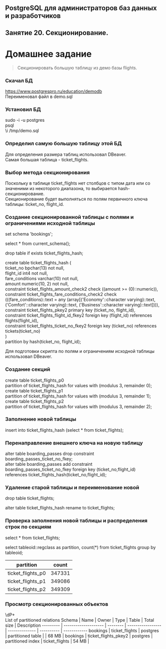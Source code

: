 ## PostgreSQL для администраторов баз данных и разработчиков ##  
## Занятие 20. Секционирование. ##  
# Домашнее задание # 

>Секционировать большую таблицу из демо базы flights.  

### Скачал БД ### 
https://www.postgrespro.ru/education/demodb  
Переименовал файл в demo.sql  

### Установил БД ### 
sudo -i -u postgres  
psql  
\i /tmp/demo.sql  

### Определил самую большую таблицу этой БД ### 
Для определения размера таблиц использовал DBeaver.  
Самая большая таблица - ticket_flights.  

### Выбор метода секционирования ###
Поскольку в таблице ticket_flights нет столбцов с типом дата или со значеними из некоторого диапазона, то выбирается hash-секционирование.  
Секционирование будет выполняться по полям первичного ключа таблицы: ticket_no, flight_id.

### Создание секционированной таблицы с полями и ограничениями исходной таблицы ###

set schema 'bookings';  

select * from current_schema();  

drop table if exists ticket_flights_hash;  

create table ticket_flights_hash (  
	ticket_no bpchar(13) not null,  
	flight_id int4 not null,  
	fare_conditions varchar(10) not null,  
	amount numeric(10, 2) not null,  
	constraint ticket_flights_amount_check2 check ((amount >= (0)::numeric)),  
	constraint ticket_flights_fare_conditions_check2 check (((fare_conditions)::text = any (array[('Economy'::character varying)::text, ('Comfort'::character varying)::text, ('Business'::character varying)::text]))),  
	constraint ticket_flights_pkey2 primary key (ticket_no, flight_id),  
	constraint ticket_flights_flight_id_fkey2 foreign key (flight_id) references flights(flight_id),  
	constraint ticket_flights_ticket_no_fkey2 foreign key (ticket_no) references tickets(ticket_no)  
)  
partition by hash(ticket_no, flight_id);  

Для подготовки скрипта по полям и ограничениям исходной таблицы использовал DBeaver.

### Создание секций ###

create table ticket_flights_p0  
  partition of ticket_flights_hash for values with (modulus 3, remainder 0);  
create table ticket_flights_p1   
  partition of ticket_flights_hash for values with (modulus 3, remainder 1);  
create table ticket_flights_p2  
  partition of ticket_flights_hash for values with (modulus 3, remainder 2);  

### Заполнение новой таблицы  ###

insert into ticket_flights_hash (select * from ticket_flights);  

### Перенаправление внешнего ключа на новую таблицу ###

alter table boarding_passes drop constraint boarding_passes_ticket_no_fkey;  
alter table boarding_passes add constraint  
  boarding_passes_ticket_no_fkey foreign key (ticket_no,flight_id)  
  references ticket_flights_hash(ticket_no,flight_id);  

### Удаление старой таблицы и переименование новой ###

drop table ticket_flights;  

alter table ticket_flights_hash rename to ticket_flights;  

### Проверка заполнения новой таблицы и распределения строк по секциям ###

select * from ticket_flights;  

select tableoid::regclass as partition, count(*) from ticket_flights group by tableoid;  

partition | count  
--------- | -----
ticket_flights_p0 | 347331  
ticket_flights_p1 | 349086  
ticket_flights_p2 | 349309  

### Просмотр секционированных объектов ### 

\dP+  
                                       List of partitioned relations
  Schema  |         Name         |  Owner   |       Type        |     Table      | Total size | Description 
--------- | -------------------- | -------- | ----------------- | -------------- | ---------- | ------------
 bookings | ticket_flights       | postgres | partitioned table |                | 68 MB      | 
 bookings | ticket_flights_pkey2 | postgres | partitioned index | ticket_flights | 54 MB      | 


